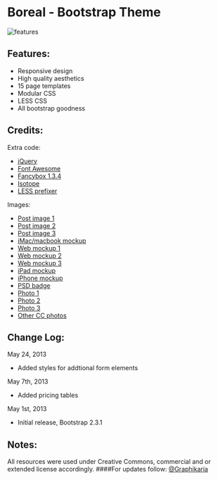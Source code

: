 # Boreal - Bootstrap Theme
![features](http://i.imgbox.com/aclV5mTp.png)

## Features:
- Responsive design
- High quality aesthetics
- 15 page templates
- Modular CSS
- LESS CSS
- All bootstrap goodness

## Credits:
Extra code:

- [jQuery](http://jquery.com/)
- [Font Awesome](http://fortawesome.github.com/Font-Awesome/)
- [Fancybox 1.3.4](http://fancybox.net)
- [Isotope](http://isotope.metafizzy.co/)
- [LESS prefixer](https://github.com/JoelSutherland/LESS-Prefixer)

Images:

- [Post image 1](http://dribbble.com/shots/930250-Mobile-Flagships-with-PSD)
- [Post image 2](http://dribbble.com/shots/801056-Fifty-Shades-of-Icons)
- [Post image 3](http://dribbble.com/shots/1029485-WireKit-An-iPhone-App-Wireframing-Kit)
- [iMac/macbook mockup](http://dribbble.com/shots/829545--PSD-iMac-MacBook-Retina)
- [Web mockup 1](http://pixeden.com/psd-web-elements/responsive-showcase-psd-vol2)
- [Web mockup 2](http://pixeden.com/psd-web-elements/responsive-showcase-psd)
- [Web mockup 3](http://www.pixeden.com/psd-web-elements/magnifying-loupe-psd)
- [iPad mockup](http://www.pixeden.com/psd-mock-up-templates/ipad-mini-psd-vector-mockup)
- [iPhone mockup](http://www.pixeden.com/psd-mock-up-templates/3/4-view-iphone-5-psd-vector-mockup)
- [PSD badge](http://www.pixeden.com/psd-web-elements/psd-modern-vintage-stickers-badges)
- [Photo 1](http://www.flickr.com/photos/heisenbergmedia/8409302034/sizes/h/in/photostream/)
- [Photo 2](http://www.flickr.com/photos/heisenbergmedia/8435489040/sizes/l/in/photostream/)
- [Photo 3](http://photodune.net/item/smiles/2359510)
- [Other CC photos](http://www.flickr.com/photos/techcrunch)

## Change Log:
May 24, 2013

- Added styles for addtional form elements

May 7th, 2013

- Added pricing tables

May 1st, 2013

- Initial release, Bootstrap 2.3.1

## Notes:
All resources were used under Creative Commons, commercial and or extended license accordingly.
####For updates follow: [@Graphikaria](http://twitter.com/graphikaria)